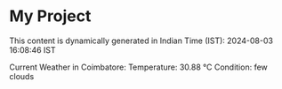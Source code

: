 # My Project

This content is dynamically generated in Indian Time (IST): 2024-08-03 16:08:46 IST


Current Weather in Coimbatore:
Temperature: 30.88 °C
Condition: few clouds
